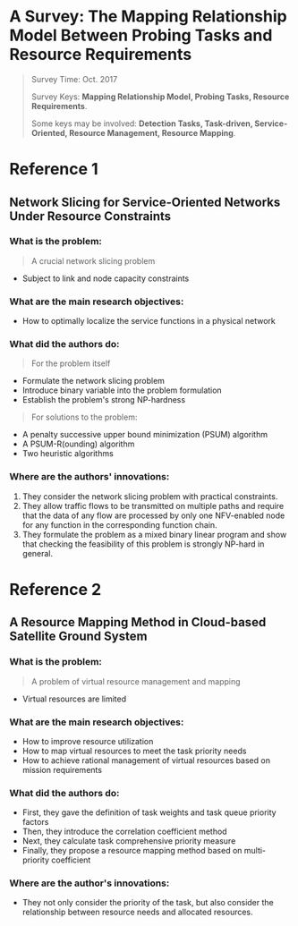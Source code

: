 # A Survey: The Mapping Relationship Model Between Probing Tasks and Resource Requirements 

> Survey Time: Oct. 2017
>
> Survey Keys: **Mapping Relationship Model, Probing Tasks, Resource Requirements**.
> 
> Some keys may be involved: **Detection Tasks, Task-driven, Service-Oriented, Resource Management, Resource Mapping**. 

# Reference 1
## Network Slicing for Service-Oriented Networks Under Resource Constraints

### What is the problem: 

> A crucial network slicing problem

* Subject to link and node capacity constraints

### What are the main research objectives:

* How to optimally localize the service functions in a physical network

### What did the authors do:

> For the problem itself

* Formulate the network slicing problem
* Introduce binary variable into the problem formulation
* Establish the problem's strong NP-hardness

> For solutions to the problem:

*  A penalty successive upper bound minimization (PSUM) algorithm
*  A PSUM-R(ounding) algorithm
*  Two heuristic algorithms  

### Where are the authors' innovations:

1. They consider the network slicing problem with practical constraints.
2. They allow traffic flows to be transmitted on multiple paths and require that the data of any flow are processed by only one NFV-enabled node for any function in the corresponding function chain.
3. They formulate the problem as a mixed binary linear program and show that checking the feasibility of this problem is strongly NP-hard in general.

# Reference 2
## A Resource Mapping Method in Cloud-based Satellite Ground System

### What is the problem:

> A problem of virtual resource management and mapping

* Virtual resources are limited

### What are the main research objectives:

* How to improve resource utilization
* How to map virtual resources to meet the task priority needs 
* How to achieve rational management of virtual resources based on mission requirements 

### What did the authors do:

* First, they gave the definition of task weights and task queue priority factors
* Then, they introduce the correlation coefficient method
* Next, they calculate task comprehensive priority measure
* Finally, they propose a resource mapping method based on multi-priority coefficient

### Where are the author's innovations:

* They not only consider the priority of the task, but also consider the relationship between resource needs and allocated resources.



